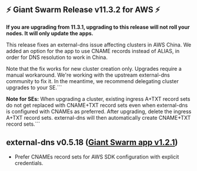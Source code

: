 ## :zap: Giant Swarm Release v11.3.2 for AWS :zap:

**If you are upgrading from 11.3.1, upgrading to this release will not roll your nodes. It will only update the apps.**

This release fixes an external-dns issue affecting clusters in AWS China. We added an option for the app to use CNAME records instead of ALIAS, in order for DNS resolution to work in China.

Note that the fix works for new cluster creation only. Upgrades require a manual workaround. We're working with the upstream external-dns community to fix it. In the meantime, we recommend delegating cluster upgrades to your SE.```

**Note for SEs:** When upgrading a cluster, existing ingress A+TXT record sets do not get replaced with CNAME+TXT record sets even when external-dns is configured with CNAMEs as preferred. After upgrading, delete the ingress A+TXT record sets. external-dns will then automatically create CNAME+TXT record sets.```

## external-dns v0.5.18 ([Giant Swarm app v1.2.1](https://github.com/giantswarm/external-dns-app/blob/master/CHANGELOG.md#v121-2020-05-29))

- Prefer CNAMEs record sets for AWS SDK configuration with explicit credentials.
